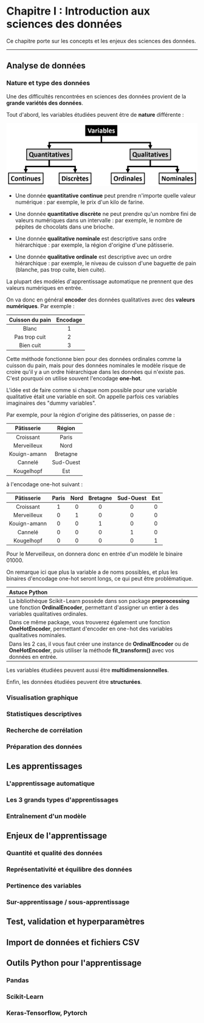 # Chapitre I : Introduction aux sciences des données

Ce chapitre porte sur les concepts et les enjeux des sciences des données.

---

## Analyse de données

### Nature et type des données

Une des difficultés rencontrées en sciences des données provient de la **grande variétés des données**.

Tout d'abord, les variables étudiées peuvent être de **nature** différente :

![Nature des données](img/Chap1_nature_donnees.png)

* Une donnée **quantitative continue** peut prendre n'importe quelle valeur numérique : par exemple, le prix d'un kilo de farine.

* Une donnée **quantitative discrète** ne peut prendre qu'un nombre fini de valeurs numériques dans un intervalle : par exemple, le nombre de pépites de chocolats dans une brioche.

* Une donnée **qualitative nominale** est descriptive sans ordre hiérarchique : par exemple, la région d'origine d'une pâtisserie.

* Une donnée **qualitative ordinale** est descriptive avec un ordre hiérarchique : par exemple, le niveau de cuisson d'une baguette de pain (blanche, pas trop cuite, bien cuite).

La plupart des modèles d'apprentissage automatique ne prennent que des valeurs numériques en entrée.

On va donc en général **encoder** des données qualitatives avec des **valeurs numériques**. Par exemple :

|Cuisson du pain|Encodage|
|:-------------:|:------:|
|Blanc          |1       |
|Pas trop cuit  |2       |
|Bien cuit      |3       |

Cette méthode fonctionne bien pour des données ordinales comme la cuisson du pain, mais pour des données nominales le modèle risque de croire qu'il y a un ordre hiérarchique dans les données qui n'existe pas.
C'est pourquoi on utilise souvent l'encodage **one-hot**.

L'idée est de faire comme si chaque nom possible pour une variable qualitative était une variable en soit. 
On appelle parfois ces variables imaginaires des "dummy variables".

Par exemple, pour la région d'origine des pâtisseries, on passe de :

|Pâtisserie   |Région   |
|:-----------:|:-------:|
|Croissant    |Paris    |
|Merveilleux  |Nord     |
|Kouign-amann |Bretagne |
|Cannelé      |Sud-Ouest|
|Kougelhopf   |Est      |

à l'encodage one-hot suivant :

|Pâtisserie  |Paris|Nord|Bretagne|Sud-Ouest|Est|
|:----------:|:---:|:--:|:------:|:-------:|:-:|
|Croissant   |1    |0   |0       |0        |0  |
|Merveilleux |0    |1   |0       |0        |0  |
|Kouign-amann|0    |0   |1       |0        |0  |
|Cannelé     |0    |0   |0       |1        |0  |
|Kougelhopf  |0    |0   |0       |0        |1  |

Pour le Merveilleux, on donnera donc en entrée d'un modèle le binaire 01000.

On remarque ici que plus la variable a de noms possibles, et plus les binaires d'encodage one-hot seront longs, ce qui peut être problématique.

|Astuce Python|
|:-|
|La bibliothèque Scikit-Learn possède dans son package **preprocessing** une fonction **OrdinalEncoder**, permettant d'assigner un entier à des variables qualitatives ordinales.|
|Dans ce même package, vous trouverez également une fonction **OneHotEncoder**, permettant d'encoder en one-hot des variables qualitatives nominales.|
|Dans les 2 cas, il vous faut créer une instance de **OrdinalEncoder** ou de **OneHotEncoder**, puis utiliser la méthode **fit_transform()** avec vos données en entrée.|

Les variables étudiées peuvent aussi être **multidimensionnelles**.



Enfin, les données étudiées peuvent être **structurées**.



### Visualisation graphique

### Statistiques descriptives

### Recherche de corrélation

### Préparation des données

## Les apprentissages

### L'apprentissage automatique

### Les 3 grands types d'apprentissages

### Entraînement d'un modèle

## Enjeux de l'apprentissage

### Quantité et qualité des données

### Représentativité et équilibre des données

### Pertinence des variables

### Sur-apprentissage / sous-apprentissage

## Test, validation et hyperparamètres

## Import de données et fichiers CSV

## Outils Python pour l'apprentissage

### Pandas

### Scikit-Learn

### Keras-Tensorflow, Pytorch